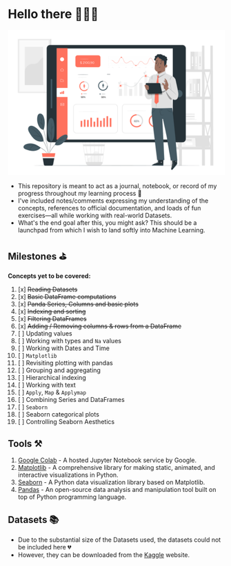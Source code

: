 # Hello there 👋👋👋

<p align="center">
  <img src='pics/data.svg'  width='700'/>
</p>


+ This repository is meant to act as a journal, notebook, or record of my progress throughout my learning process 📓 
+ I've included notes/comments expressing my understanding of the concepts, references to official documentation, and loads of fun exercises—all while working with real-world Datasets.  
+ What's the end goal after this, you might ask? This should be a launchpad from which I wish to land softly into Machine Learning.

## Milestones ⛳
**Concepts yet to be covered:**  
1. [x] ~~Reading Datasets~~
2. [x] ~~Basic DataFrame computations~~
3. [x] ~~Panda Series, Columns and basic plots~~
4. [x] ~~Indexing and sorting~~
5. [x] ~~Filtering DataFrames~~
6. [x] ~~Adding / Removing columns & rows from a DataFrame~~
7. [ ] Updating values
8. [ ] Working with types and `Na` values
9. [ ] Working with Dates and Time
10. [ ] `Matplotlib`
11. [ ] Revisiting plotting with pandas
12. [ ] Grouping and aggregating
13. [ ] Hierarchical indexing
14. [ ] Working with text
15. [ ] `Apply`, `Map` & `Applymap`
16. [ ] Combining Series and DataFrames
17. [ ] `Seaborn`
18. [ ] Seaborn categorical plots
19. [ ] Controlling Seaborn Aesthetics

## Tools ⚒
1. [Google Colab](https://colab.google/) - A hosted Jupyter Notebook service by Google.
2. [Matplotlib](https://matplotlib.org/) - A comprehensive library for making static, animated, and interactive visualizations in Python.
3. [Seaborn](https://seaborn.pydata.org/) - A Python data visualization library based on Matplotlib.
4. [Pandas](https://pandas.pydata.org/docs/index.html) - An open-source data analysis and manipulation tool built on top of Python programming language.


## Datasets 📚
+ Due to the substantial size of the Datasets used, the datasets could not be included here 💔
+ However, they can be downloaded from the [Kaggle](https://www.kaggle.com/datasets) website.
